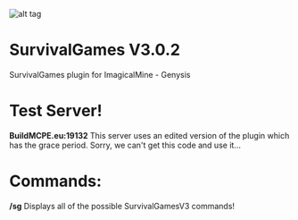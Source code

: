 ![alt tag](http://i.imgur.com/xEzMkd7.jpg)



# SurvivalGames  V3.0.2
SurvivalGames plugin for ImagicalMine - Genysis

# Test Server!
**BuildMCPE.eu:19132**
This server uses an edited version of the plugin which has the grace period. Sorry, we can't get this code and use it...

# Commands:

**/sg** Displays all of the possible SurvivalGamesV3 commands!


